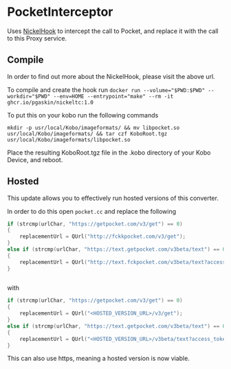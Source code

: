 # PocketInterceptor

Uses [NickelHook](https://github.com/pgaskin/NickelHook) to intercept the call to Pocket, and replace it with the call to this Proxy service. 

## Compile

In order to find out more about the NickelHook, please visit the above url. 

To compile and create the hook run 
`docker run --volume="$PWD:$PWD" --workdir="$PWD" --env=HOME --entrypoint="make" --rm -it ghcr.io/pgaskin/nickeltc:1.0` 

To put this on your kobo run the following commands
 
`mkdir -p usr/local/Kobo/imageformats/ && mv libpocket.so usr/local/Kobo/imageformats/ && tar czf KoboRoot.tgz usr/local/Kobo/imageformats/libpocket.so` 

Place the resulting KoboRoot.tgz file in the .kobo directory of your Kobo Device, and reboot. 


## Hosted

This update allows you to effectively run hosted versions of this converter. 


In order to do this open `pocket.cc` and replace the following 

```c
if (strcmp(urlChar, "https://getpocket.com/v3/get") == 0) 
{ 
    replacementUrl = QUrl("http://fckkpocket.com/v3/get");
} 
else if (strcmp(urlChar, "https://text.getpocket.com/v3beta/text") == 0)
{
    replacementUrl = QUrl("http://text.fckpocket.com/v3beta/text?access_token=<YOUR_ACCESS_TOKEN>");
}
    
```

with 

```c 
if (strcmp(urlChar, "https://getpocket.com/v3/get") == 0) 
{ 
    replacementUrl = QUrl("<HOSTED_VERSION_URL>/v3/get");
} 
else if (strcmp(urlChar, "https://text.getpocket.com/v3beta/text") == 0)
{
    replacementUrl = QUrl("<HOSTED_VERSION_URL>/v3beta/text?access_token=<YOUR_ACCESS_TOKEN>");
}
```

This can also use https, meaning a hosted version is now viable. 
